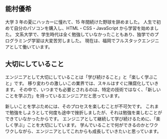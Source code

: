 ## 能村優希

大学 3 年の夏にハッカーに憧れて、15 年間続けた野球を辞めました。
人生で初めて自分のパソコンを購入し、HTML・CSS・JavaScript から学習を始めました。
文系大学で、学生時代は全く勉強していなかったこともあり、独学でのプログラミング学習は大変苦労しました。
現在は、福岡でフルスタックエンジニアとして働いています。

## 大切にしていること

エンジニアとして大切にしていることは「学び続けること」と「楽しく学ぶこと」です。
移り変わりの激しいこの業界では、スキルはすぐに陳腐化していきます。
その中で、いつまでも必要とされるのは、特定の技術ではなく、「新しいことを学ぶ力」を持っているエンジニアだと思っています。

新しいことを学ぶためには、そのプロセスを楽しむことが不可欠です。
これまで勉強をしようとして何度も途中で挫折しましたが、それは勉強を楽しむことができていなかったからです。
エンジニアとして継続して学び続けるために、「楽しく学ぶ」ことを大切にしています。
学んでいることで何ができるのかとワクワクしながら、エンジニアとしてこれからも成長していきたいと思っています。
